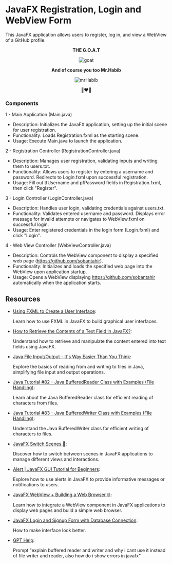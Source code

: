 # JavaFX Registration, Login and WebView Form

This JavaFX application allows users to register, log in, and view a WebView of a GitHub profile.
<p align="center">
  <strong>THE G.O.A.T</strong>
</p>
<p align="center">
  <img alt="goat" src="https://yt3.googleusercontent.com/ytc/AIdro_mPFVsxROj1dOtTWc9iNBwDYV4z42Q8LPokBSewiW9pCSg=s176-c-k-c0x00ffffff-no-rj">
</p>
<p align="center">
  <strong>And of course you too Mr.Habib</strong>
</p>
<p align="center">
  <img alt="mrHabib" src="https://media.licdn.com/dms/image/C4D03AQHm3n1voE2Bfg/profile-displayphoto-shrink_200_200/0/1640204107788?e=2147483647&v=beta&t=jlfJ2oZAZUT1ZHyDmZ1aBHze1fdoSle90DADq2BDCEM">
</p>
<p align="center">
  <strong>💪❤💪</strong>
</p>

### Components 
1 - Main Application (Main.java)
- Description: Initializes the JavaFX application, setting up the initial scene for user registration.
- Functionality: Loads Registration.fxml as the starting scene.
- Usage: Execute Main.java to launch the application.

2 - Registration Controller (RegistrationController.java)
- Description: Manages user registration, validating inputs and writing them to users.txt.
- Functionality: Allows users to register by entering a username and password. Redirects to Login.fxml upon successful registration.
- Usage: Fill out tfUsername and pfPassword fields in Registration.fxml, then click "Register".

3 - Login Controller (LoginController.java)
- Description: Handles user login, validating credentials against users.txt.
- Functionality: Validates entered username and password. Displays error message for invalid attempts or navigates to WebView.fxml on successful login.
- Usage: Enter registered credentials in the login form (Login.fxml) and click "Login".

4 - Web View Controller (WebViewController.java)
- Description: Controls the WebView component to display a specified web page (https://github.com/sobantahir).
- Functionality: Initializes and loads the specified web page into the WebView upon application startup.
- Usage: Opens a WebView displaying https://github.com/sobantahir automatically when the application starts.

## Resources 

- [Using FXML to Create a User Interface](https://docs.oracle.com/javafx/2/get_started/fxml_tutorial.htm#CHDCCHII):

  Learn how to use FXML in JavaFX to build graphical user interfaces.
- [How to Retrieve the Contents of a Text Field in JavaFX?](https://www.tutorialspoint.com/how-to-retrieve-the-contents-of-a-text-field-in-javafx#:~:text=To%20create%20a%20text%20field,using%20the%20getText()%20method):

  Understand how to retrieve and manipulate the content entered into text fields using JavaFX.
- [Java File Input/Output - It's Way Easier Than You Think](https://www.youtube.com/watch?v=ScUJx4aWRi0&ab_channel=CodingwithJohn):

  Explore the basics of reading from and writing to files in Java, simplifying file input and output operations.
- [Java Tutorial #82 - Java BufferedReader Class with Examples (File Handling)](https://www.youtube.com/watch?v=IMfMyd3M1Cw):

  Learn about the Java BufferedReader class for efficient reading of characters from files.
- [Java Tutorial #83 - Java BufferedWriter Class with Examples (File Handling)](https://www.youtube.com/watch?v=U28eKSLI7pw):

  Understand the Java BufferedWriter class for efficient writing of characters to files.
- [JavaFX Switch Scenes 💞](https://www.youtube.com/watch?v=hcM-R-YOKkQ&ab_channel=BroCode):

  Discover how to switch between scenes in JavaFX applications to manage different views and interactions.
- [Alert | JavaFX GUI Tutorial for Beginners](https://www.youtube.com/watch?v=KzxE3ZcSIvQ):

  Explore how to use alerts in JavaFX to provide informative messages or notifications to users.
- [JavaFX WebView + Building a Web Browser 🌐](https://www.youtube.com/watch?v=96r3olimdkA):

  Learn how to integrate a WebView component in JavaFX applications to display web pages and build a simple web browser.
- [JavaFX Login and Signup Form with Database Connection](https://www.youtube.com/watch?v=ltX5AtW9v30&ab_channel=WittCode):

  How to make interface look better.
- [GPT Help](https://chatgpt.com/c/627e6972-4fd7-43fc-ac1d-4868d512f0e3):

  Prompt "explain buffered reader and writer and why i cant use it instead of file writer and reader, also how do i show errors in javafx"
